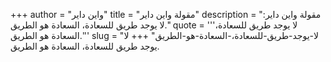+++
author = "واين داير"
title = "مقولة واين داير"
description = "مقولة واين داير: لا يوجد طريق للسعادة، السعادة هو الطريق."
quote = '''لا يوجد طريق للسعادة، السعادة هو الطريق.'''
slug = "لا-يوجد-طريق-للسعادة،-السعادة-هو-الطريق"
+++
لا يوجد طريق للسعادة، السعادة هو الطريق.
